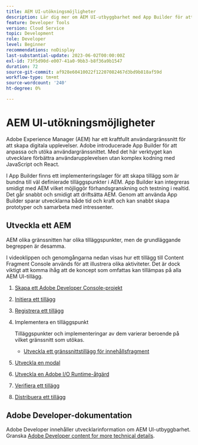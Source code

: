 ```yaml
---
title: AEM UI-utökningsmöjligheter
description: Lär dig mer om AEM UI-utbyggbarhet med App Builder för att skapa tillägg.
feature: Developer Tools
version: Cloud Service
topic: Development
role: Developer
level: Beginner
recommendations: noDisplay
last-substantial-update: 2023-06-02T00:00:00Z
exl-id: 73f5d90d-e007-41a0-9bb3-b8f36a9b1547
duration: 72
source-git-commit: af928e60410022f12207082467d3bd9b818af59d
workflow-type: tm+mt
source-wordcount: '240'
ht-degree: 0%

---
```


# AEM UI-utökningsmöjligheter

Adobe Experience Manager (AEM) har ett kraftfullt användargränssnitt för att skapa digitala upplevelser. Adobe introducerade App Builder för att anpassa och utöka användargränssnittet. Med det här verktyget kan utvecklare förbättra användarupplevelsen utan komplex kodning med JavaScript och React.

I App Builder finns ett implementeringslager för att skapa tillägg som är bundna till väl definierade tilläggspunkter i AEM. App Builder kan integreras smidigt med AEM vilket möjliggör förhandsgranskning och testning i realtid. Det går snabbt och smidigt att driftsätta AEM. Genom att använda App Builder sparar utvecklarna både tid och kraft och kan snabbt skapa prototyper och samarbeta med intressenter.

## Utveckla ett AEM

AEM olika gränssnitten har olika tilläggspunkter, men de grundläggande begreppen är desamma.

I videoklippen och genomgångarna nedan visas hur ett tillägg till Content Fragment Console används för att illustrera olika aktiviteter. Det är dock viktigt att komma ihåg att de koncept som omfattas kan tillämpas på alla AEM UI-tillägg.

1. [Skapa ett Adobe Developer Console-projekt](./adobe-developer-console-project.md)
1. [Initiera ett tillägg](./app-initialization.md)
1. [Registrera ett tillägg](./extension-registration.md)
1. Implementera en tilläggspunkt

   Tilläggspunkter och implementeringar av dem varierar beroende på vilket gränssnitt som utökas.

   + [Utveckla ett gränssnittstillägg för innehållsfragment](./content-fragments/overview.md)

1. [Utveckla en modal](./modal.md)
1. [Utveckla en Adobe I/O Runtime-åtgärd](./runtime-action.md)
1. [Verifiera ett tillägg](./verify.md)
1. [Distribuera ett tillägg](./deploy.md)

## Adobe Developer-dokumentation

Adobe Developer innehåller utvecklarinformation om AEM UI-utbyggbarhet. Granska [Adobe Developer content for more technical details](https://developer.adobe.com/uix/docs/).
